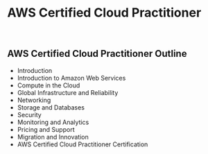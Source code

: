 # AWS Certified Cloud Practitioner

<br>

## AWS Certified Cloud Practitioner Outline
- Introduction
- Introduction to Amazon Web Services
- Compute in the Cloud
- Global Infrastructure and Reliability
- Networking
- Storage and Databases
- Security
- Monitoring and Analytics
- Pricing and Support
- Migration and Innovation
- AWS Certified Cloud Practitioner Certification
